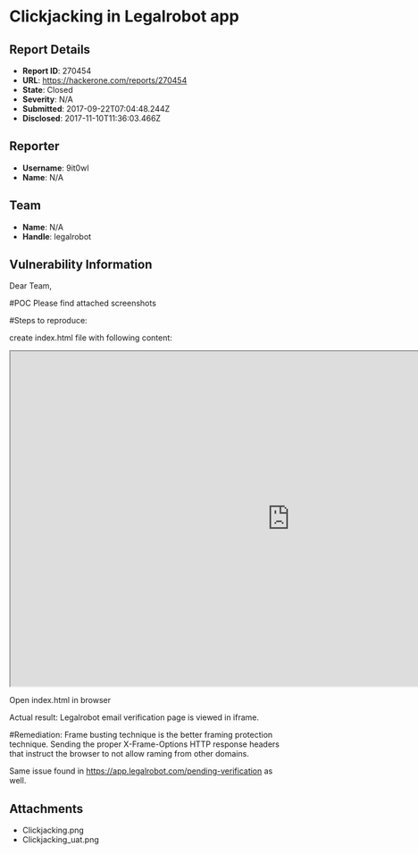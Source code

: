 # Clickjacking in Legalrobot app

## Report Details
- **Report ID**: 270454
- **URL**: https://hackerone.com/reports/270454
- **State**: Closed
- **Severity**: N/A
- **Submitted**: 2017-09-22T07:04:48.244Z
- **Disclosed**: 2017-11-10T11:36:03.466Z

## Reporter
- **Username**: 9it0wl
- **Name**: N/A

## Team
- **Name**: N/A
- **Handle**: legalrobot

## Vulnerability Information
Dear Team,

#POC
Please find attached screenshots

#Steps to reproduce:

create index.html file with following content:
<iframe sandbox="allow-scripts allow-forms" src="https://app.legalrobot-uat.com/pending-verification" width="1000" height="600"></iframe>

Open index.html in browser

Actual result: Legalrobot email verification page is viewed in iframe.

#Remediation:
Frame busting technique is the better framing protection technique.
Sending the proper X-Frame-Options HTTP response headers that instruct the browser to not allow raming from other domains.

Same issue found in https://app.legalrobot.com/pending-verification as well.


## Attachments
- Clickjacking.png
- Clickjacking_uat.png
